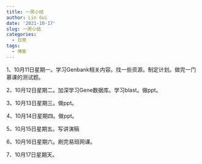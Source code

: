 ```yaml
---
title: 一周小结
author: Lin Gui
date: '2021-10-17'
slug: 一周小结
categories:
  - 日常
tags:
  - 博客
---
```


1、10月11日星期一。学习Genbank相关内容。找一些资源。制定计划。做完一门慕课的测试题。

2、10月12日星期二。加深学习Gene数据库。学习blast。做ppt。

3、10月13日星期三。做ppt。

4、10月14日星期四。做ppt。

5、10月15日星期五。写讲演稿

6、10月16日星期六。刷完易班网课。

7、10月17日星期天。

